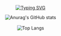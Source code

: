 <div align="center">
  
[![Typing SVG](https://readme-typing-svg.demolab.com?font=PT+Serif&size=40&pause=1000&color=4CCEFF&center=true&vCenter=true&width=800&lines=Welcome!+I'm+SangHyuk)](https://git.io/typing-svg)

</div>

<div align="center">
  
![Anurag's GitHub stats](https://github-readme-stats.vercel.app/api?username=helloa1109&show_icons=true&theme=cobalt&center)<br/><br/>
![Top Langs](https://github-readme-stats.vercel.app/api/top-langs/?username=helloa1109&layout=compact&theme=tokyonight)

</div>
